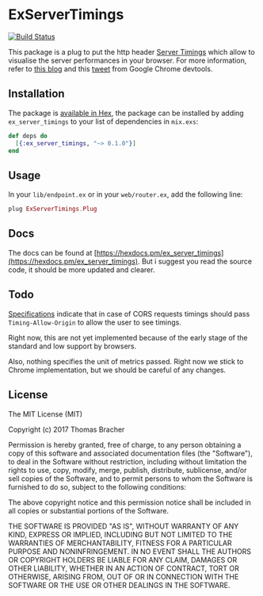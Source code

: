 # ExServerTimings
[![Build Status](https://travis-ci.org/ThomasBracher/ex_server_timings.svg?branch=master)](https://travis-ci.org/ThomasBracher/ex_server_timings)

This package is a plug to put the http header [Server Timings](https://w3c.github.io/server-timing/)
which allow to visualise the server performances in your browser. For more information, refer to
[this blog](https://ma.ttias.be/server-timings-chrome-devtools/) and this
[tweet](https://twitter.com/paul_irish/status/829090506084749312) from Google Chrome devtools.

## Installation

The package is [available in Hex](https://hex.pm/docs/publish), the package can be installed
by adding `ex_server_timings` to your list of dependencies in `mix.exs`:

```elixir
def deps do
  [{:ex_server_timings, "~> 0.1.0"}]
end
```

## Usage

In your `lib/endpoint.ex` or in your `web/router.ex`, add the following line:

```elixir
plug ExServerTimings.Plug
```

## Docs

The docs can be found at [https://hexdocs.pm/ex_server_timings](https://hexdocs.pm/ex_server_timings).
But i suggest you read the source code, it should be more updated and clearer.

## Todo

[Specifications](https://w3c.github.io/server-timing/#cross-origin-resources) indicate that in case
of CORS requests timings should pass `Timing-Allow-Origin` to allow the user to see timings.

Right now, this are not yet implemented because of the early stage of the standard and low support by
browsers.

Also, nothing specifies the unit of metrics passed. Right now we stick to Chrome implementation, but
we should be careful of any changes.

## License
The MIT License (MIT)

Copyright (c) 2017 Thomas Bracher

Permission is hereby granted, free of charge, to any person obtaining a copy of this software and associated documentation files (the "Software"), to deal in the Software without restriction, including without limitation the rights to use, copy, modify, merge, publish, distribute, sublicense, and/or sell copies of the Software, and to permit persons to whom the Software is furnished to do so, subject to the following conditions:

The above copyright notice and this permission notice shall be included in all copies or substantial portions of the Software.

THE SOFTWARE IS PROVIDED "AS IS", WITHOUT WARRANTY OF ANY KIND, EXPRESS OR IMPLIED, INCLUDING BUT NOT LIMITED TO THE WARRANTIES OF MERCHANTABILITY, FITNESS FOR A PARTICULAR PURPOSE AND NONINFRINGEMENT. IN NO EVENT SHALL THE AUTHORS OR COPYRIGHT HOLDERS BE LIABLE FOR ANY CLAIM, DAMAGES OR OTHER LIABILITY, WHETHER IN AN ACTION OF CONTRACT, TORT OR OTHERWISE, ARISING FROM, OUT OF OR IN CONNECTION WITH THE SOFTWARE OR THE USE OR OTHER DEALINGS IN THE SOFTWARE.
